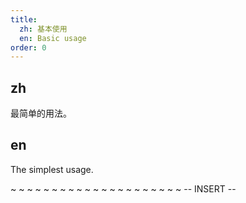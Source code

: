 ```yaml
---
title:
  zh: 基本使用
  en: Basic usage
order: 0
---
```


## zh

最简单的用法。

## en

The simplest usage.

~
~
~
~
~
~
~
~
~
~
~
~
~
~
~
~
~
~
~
~
~
-- INSERT --
